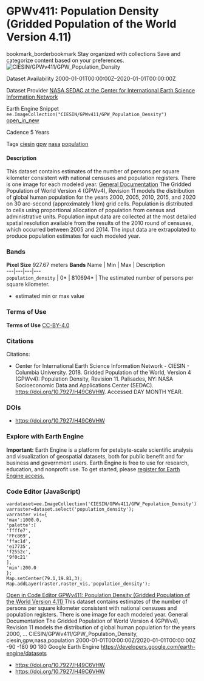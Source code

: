  
#  GPWv411: Population Density (Gridded Population of the World Version 4.11) 
bookmark_borderbookmark Stay organized with collections  Save and categorize content based on your preferences. 
![CIESIN/GPWv411/GPW_Population_Density](https://developers.google.com/earth-engine/datasets/images/CIESIN/CIESIN_GPWv411_GPW_Population_Density_sample.png) 

Dataset Availability
    2000-01-01T00:00:00Z–2020-01-01T00:00:00Z 

Dataset Provider
     [ NASA SEDAC at the Center for International Earth Science Information Network ](https://doi.org/10.7927/H49C6VHW) 

Earth Engine Snippet
     `    ee.ImageCollection("CIESIN/GPWv411/GPW_Population_Density")   ` [ open_in_new ](https://code.earthengine.google.com/?scriptPath=Examples:Datasets/CIESIN/CIESIN_GPWv411_GPW_Population_Density) 

Cadence
    5 Years 

Tags
     [ciesin](https://developers.google.com/earth-engine/datasets/tags/ciesin) [gpw](https://developers.google.com/earth-engine/datasets/tags/gpw) [nasa](https://developers.google.com/earth-engine/datasets/tags/nasa) [population](https://developers.google.com/earth-engine/datasets/tags/population)
#### Description
This dataset contains estimates of the number of persons per square kilometer consistent with national censuses and population registers. There is one image for each modeled year.
[General Documentation](https://sedac.ciesin.columbia.edu/data/set/gpw-v4-population-density-rev11/docs)
The Gridded Population of World Version 4 (GPWv4), Revision 11 models the distribution of global human population for the years 2000, 2005, 2010, 2015, and 2020 on 30 arc-second (approximately 1 km) grid cells. Population is distributed to cells using proportional allocation of population from census and administrative units. Population input data are collected at the most detailed spatial resolution available from the results of the 2010 round of censuses, which occurred between 2005 and 2014. The input data are extrapolated to produce population estimates for each modeled year.
### Bands
**Pixel Size** 927.67 meters 
**Bands**
Name | Min | Max | Description  
---|---|---|---  
`population_density` |  0*  |  810694*  | The estimated number of persons per square kilometer.  
* estimated min or max value 
### Terms of Use
**Terms of Use**
[CC-BY-4.0](https://spdx.org/licenses/CC-BY-4.0.html)
### Citations
Citations:
  * Center for International Earth Science Information Network - CIESIN - Columbia University. 2018. Gridded Population of the World, Version 4 (GPWv4): Population Density, Revision 11. Palisades, NY: NASA Socioeconomic Data and Applications Center (SEDAC). <https://doi.org/10.7927/H49C6VHW>. Accessed DAY MONTH YEAR.


### DOIs
  * [ https://doi.org/10.7927/H49C6VHW ](https://doi.org/10.7927/H49C6VHW)


### Explore with Earth Engine
**Important:** Earth Engine is a platform for petabyte-scale scientific analysis and visualization of geospatial datasets, both for public benefit and for business and government users. Earth Engine is free to use for research, education, and nonprofit use. To get started, please [register for Earth Engine access.](https://console.cloud.google.com/earth-engine)
### Code Editor (JavaScript)
```
vardataset=ee.ImageCollection('CIESIN/GPWv411/GPW_Population_Density').first();
varraster=dataset.select('population_density');
varraster_vis={
'max':1000.0,
'palette':[
'ffffe7',
'FFc869',
'ffac1d',
'e17735',
'f2552c',
'9f0c21'
],
'min':200.0
};
Map.setCenter(79.1,19.81,3);
Map.addLayer(raster,raster_vis,'population_density');
```
[ Open in Code Editor ](https://code.earthengine.google.com/?scriptPath=Examples:Datasets/CIESIN/CIESIN_GPWv411_GPW_Population_Density)
[ GPWv411: Population Density (Gridded Population of the World Version 4.11) ](https://developers.google.com/earth-engine/datasets/catalog/CIESIN_GPWv411_GPW_Population_Density)
This dataset contains estimates of the number of persons per square kilometer consistent with national censuses and population registers. There is one image for each modeled year. General Documentation The Gridded Population of World Version 4 (GPWv4), Revision 11 models the distribution of global human population for the years 2000, …
CIESIN/GPWv411/GPW_Population_Density, ciesin,gpw,nasa,population 
2000-01-01T00:00:00Z/2020-01-01T00:00:00Z
-90 -180 90 180 
Google Earth Engine
https://developers.google.com/earth-engine/datasets
  * [ https://doi.org/10.7927/H49C6VHW ](https://doi.org/https://doi.org/10.7927/H49C6VHW)
  * [ https://doi.org/10.7927/H49C6VHW ](https://doi.org/https://developers.google.com/earth-engine/datasets/catalog/CIESIN_GPWv411_GPW_Population_Density)



